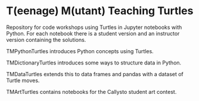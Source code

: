 # T(eenage) M(utant) Teaching Turtles

Repository for code workshops using Turtles in Jupyter notebooks with Python. For each notebook there is a student version and an instructor version containing the solutions.

TMPythonTurtles introduces Python concepts using Turtles.

TMDictionaryTurtles introduces some ways to structure data in Python.

TMDataTurtles extends this to data frames and pandas with a dataset of Turtle moves.

TMArtTurtles contains notebooks for the Callysto student art contest.